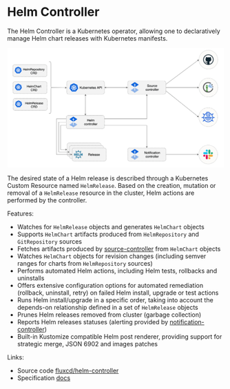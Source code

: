 # Helm Controller

The Helm Controller is a Kubernetes operator, allowing one to declaratively manage Helm chart
releases with Kubernetes manifests.

![](../../_files/helm-controller.png)

The desired state of a Helm release is described through a Kubernetes Custom Resource named `HelmRelease`.
Based on the creation, mutation or removal of a `HelmRelease` resource in the cluster,
Helm actions are performed by the controller.

Features:

- Watches for `HelmRelease` objects and generates `HelmChart` objects
- Supports `HelmChart` artifacts produced from `HelmRepository` and `GitRepository` sources
- Fetches artifacts produced by [source-controller](../source/controller.md) from `HelmChart` objects
- Watches `HelmChart` objects for revision changes (including semver ranges for charts from `HelmRepository` sources)
- Performs automated Helm actions, including Helm tests, rollbacks and uninstalls
- Offers extensive configuration options for automated remediation (rollback, uninstall, retry) on failed Helm install, upgrade or test actions
- Runs Helm install/upgrade in a specific order, taking into account the depends-on relationship defined in a set of `HelmRelease` objects
- Prunes Helm releases removed from cluster (garbage collection) 
- Reports Helm releases statuses (alerting provided by [notification-controller](../notification/controller.md))
- Built-in Kustomize compatible Helm post renderer, providing support for strategic merge, JSON 6902 and images patches

Links:

- Source code [fluxcd/helm-controller](https://github.com/fluxcd/helm-controller)
- Specification [docs](https://github.com/fluxcd/helm-controller/tree/main/docs/spec)
